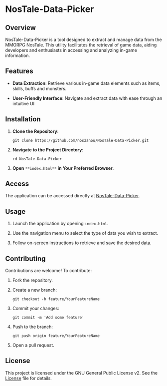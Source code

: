 # NosTale-Data-Picker

## Overview

NosTale-Data-Picker is a tool designed to extract and manage data from the MMORPG NosTale. This utility facilitates the retrieval of game data, aiding developers and enthusiasts in accessing and analyzing in-game information.

## Features

-   **Data Extraction**: Retrieve various in-game data elements such as items, skills, buffs and monsters.
    
-   **User-Friendly Interface**: Navigate and extract data with ease through an intuitive UI
    

## Installation

1.  **Clone the Repository**:
    
    ```
    git clone https://github.com/noszanou/NosTale-Data-Picker.git
    ```
    
2.  **Navigate to the Project Directory**:
    
    ```
    cd NosTale-Data-Picker
    ```
    
3.  **Open** `**index.html**` **in Your Preferred Browser**.
    
## Access

The application can be accessed directly at [NosTale-Data-Picker](https://noszanou.github.io/NosTale-Data-Picker/).

## Usage

1.  Launch the application by opening `index.html`.
    
2.  Use the navigation menu to select the type of data you wish to extract.
    
3.  Follow on-screen instructions to retrieve and save the desired data.
    

## Contributing

Contributions are welcome! To contribute:

1.  Fork the repository.
    
2.  Create a new branch:
    
    ```
    git checkout -b feature/YourFeatureName
    ```
    
3.  Commit your changes:
    
    ```
    git commit -m 'Add some feature'
    ```
    
4.  Push to the branch:
    
    ```
    git push origin feature/YourFeatureName
    ```
    
5.  Open a pull request.
    

## License

This project is licensed under the GNU General Public License v2. See the [License](https://github.com/noszanou/NosTale-Data-Picker/blob/main/LICENSE) file for details.